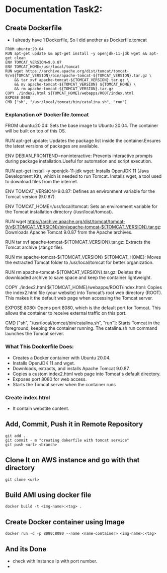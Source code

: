 # Documentation Task2:

## Create Dockerfile 
- I already have 1 Dockerfile, So I did another as Dockerfile.tomcat
```
FROM ubuntu:20.04
RUN apt-get update && apt-get install -y openjdk-11-jdk wget && apt-get clean
ENV TOMCAT_VERSION=9.0.87
ENV TOMCAT_HOME=/usr/local/tomcat
RUN wget https://archive.apache.org/dist/tomcat/tomcat-9/v${TOMCAT_VERSION}/bin/apache-tomcat-${TOMCAT_VERSION}.tar.gz \
    && tar xvf apache-tomcat-${TOMCAT_VERSION}.tar.gz \
    && mv apache-tomcat-${TOMCAT_VERSION} ${TOMCAT_HOME} \
    && rm apache-tomcat-${TOMCAT_VERSION}.tar.gz
COPY ./index2.html ${TOMCAT_HOME}/webapps/ROOT/index.html
EXPOSE 8080
CMD ["sh", "/usr/local/tomcat/bin/catalina.sh", "run"]
```
### Explanation oF Dockerfile.tomcat
FROM ubuntu:20.04:  Sets the base image to Ubuntu 20.04. The container will be built on top of this OS.

RUN apt-get update:  Updates the package list inside the container.Ensures the latest versions of packages are available.

ENV DEBIAN_FRONTEND=noninteractive:  Prevents interactive prompts during package installation.Useful for automation and script execution.

RUN apt-get install -y openjdk-11-jdk wget:  Installs OpenJDK 11 (Java Development Kit), which is needed to run Tomcat. Installs wget, a tool used to download files from the internet.

ENV TOMCAT_VERSION=9.0.87:  Defines an environment variable for the Tomcat version (9.0.87).

ENV TOMCAT_HOME=/usr/local/tomcat:  Sets an environment variable for the Tomcat installation directory (/usr/local/tomcat).

RUN wget https://archive.apache.org/dist/tomcat/tomcat-9/v${TOMCAT_VERSION}/bin/apache-tomcat-${TOMCAT_VERSION}.tar.gz:  Downloads Apache Tomcat 9.0.87 from the Apache archives.

RUN tar xvf apache-tomcat-${TOMCAT_VERSION}.tar.gz:  Extracts the Tomcat archive (.tar.gz file).

RUN mv apache-tomcat-${TOMCAT_VERSION} ${TOMCAT_HOME}:  Moves the extracted Tomcat folder to /usr/local/tomcat for better organization.

RUN rm apache-tomcat-${TOMCAT_VERSION}.tar.gz:  Deletes the downloaded archive to save space and keep the container lightweight.

COPY ./index2.html ${TOMCAT_HOME}/webapps/ROOT/index.html:  Copies the index2.html file (your website) into Tomcat’s root web directory (ROOT). This makes it the default web page when accessing the Tomcat server.

EXPOSE 8080:  Opens port 8080, which is the default port for Tomcat. This allows the container to receive external traffic on this port.

CMD ["sh", "/usr/local/tomcat/bin/catalina.sh", "run"]:  Starts Tomcat in the foreground, keeping the container running. The catalina.sh run command launches the Tomcat server.

### What This Dockerfile Does:
- Creates a Docker container with Ubuntu 20.04.
- Installs OpenJDK 11 and wget.
- Downloads, extracts, and installs Apache Tomcat 9.0.87.
- Copies a custom index2.html web page into Tomcat's default directory.
- Exposes port 8080 for web access.
- Starts the Tomcat server when the container runs

### Create index.html
- It contain webstite content.
  
## Add, Commit, Push it in Remote Repository
```
git add .
git commit - m "creating dokerfile with tomcat service"
git push <url> <branch>
```
## Clone It on AWS instance and go with that directory
```
git clone <url>
```
## Build AMI using docker file 

```
docker build -t <img-name>:<tag> .
```
## Create Docker container using Image 

```
docker run -d -p 8080:8080 --name <name-container> <img-name>:<tag>
```
## And its Done 
- check with instance Ip with port number.
- 
